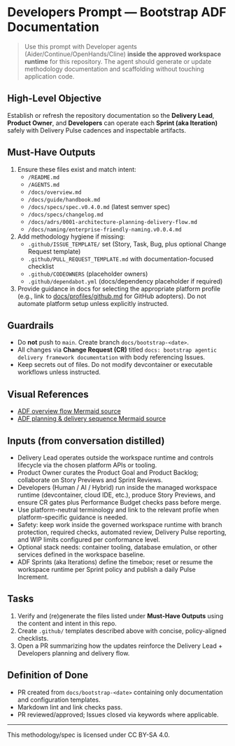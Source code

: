 # Developers Prompt — Bootstrap ADF Documentation

> Use this prompt with Developer agents (Aider/Continue/OpenHands/Cline) **inside the approved workspace runtime** for this repository. The agent should generate or update methodology documentation and scaffolding without touching application code.

## High-Level Objective

Establish or refresh the repository documentation so the **Delivery Lead**, **Product Owner**, and **Developers** can operate each **Sprint (aka Iteration)** safely with Delivery Pulse cadences and inspectable artifacts.

## Must-Have Outputs

1. Ensure these files exist and match intent:
   - `/README.md`
   - `/AGENTS.md`
   - `/docs/overview.md`
   - `/docs/guide/handbook.md`
   - `/docs/specs/spec.v0.4.0.md` (latest semver spec)
   - `/docs/specs/changelog.md`
   - `/docs/adrs/0001-architecture-planning-delivery-flow.md`
   - `/docs/naming/enterprise-friendly-naming.v0.0.4.md`
2. Add methodology hygiene if missing:
   - `.github/ISSUE_TEMPLATE/` set (Story, Task, Bug, plus optional Change Request template)
   - `.github/PULL_REQUEST_TEMPLATE.md` with documentation-focused checklist
   - `.github/CODEOWNERS` (placeholder owners)
   - `.github/dependabot.yml` (docs/dependency placeholder if required)
3. Provide guidance in docs for selecting the appropriate platform profile (e.g., link to [docs/profiles/github.md](../profiles/github.md) for GitHub adopters). Do not automate platform setup unless explicitly instructed.

## Guardrails

- Do **not** push to `main`. Create branch `docs/bootstrap-<date>`.
- All changes via **Change Request (CR)** titled `docs: bootstrap agentic delivery framework documentation` with body referencing Issues.
- Keep secrets out of files. Do not modify devcontainer or executable workflows unless instructed.

## Visual References
- [ADF overview flow Mermaid source](../diagrams/adf-overview-flow.mmd)
- [ADF planning & delivery sequence Mermaid source](../diagrams/adf-sequence.mmd)

## Inputs (from conversation distilled)

- Delivery Lead operates outside the workspace runtime and controls lifecycle via the chosen platform APIs or tooling.
- Product Owner curates the Product Goal and Product Backlog; collaborate on Story Previews and Sprint Reviews.
- Developers (Human / AI / Hybrid) run inside the managed workspace runtime (devcontainer, cloud IDE, etc.), produce Story Previews, and ensure CR gates plus Performance Budget checks pass before merge.
- Use platform-neutral terminology and link to the relevant profile when platform-specific guidance is needed.
- Safety: keep work inside the governed workspace runtime with branch protection, required checks, automated review, Delivery Pulse reporting, and WIP limits configured per conformance level.
- Optional stack needs: container tooling, database emulation, or other services defined in the workspace baseline.
- ADF Sprints (aka Iterations) define the timebox; reset or resume the workspace runtime per Sprint policy and publish a daily Pulse Increment.

## Tasks

1. Verify and (re)generate the files listed under **Must-Have Outputs** using the content and intent in this repo.
2. Create `.github/` templates described above with concise, policy-aligned checklists.
3. Open a PR summarizing how the updates reinforce the Delivery Lead + Developers planning and delivery flow.

## Definition of Done

- PR created from `docs/bootstrap-<date>` containing only documentation and configuration templates.
- Markdown lint and link checks pass.
- PR reviewed/approved; Issues closed via keywords where applicable.

---

This methodology/spec is licensed under CC BY-SA 4.0.
